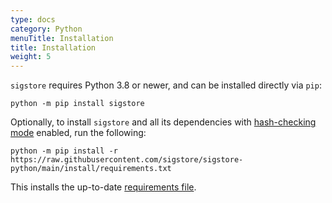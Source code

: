 ```yaml
---
type: docs
category: Python
menuTitle: Installation
title: Installation
weight: 5
---
```


`sigstore` requires Python 3.8 or newer, and can be installed directly via `pip`:

```console
python -m pip install sigstore
```

Optionally, to install `sigstore` and all its dependencies with [hash-checking mode](https://pip.pypa.io/en/stable/topics/secure-installs/#hash-checking-mode) enabled, run the following:

```console
python -m pip install -r https://raw.githubusercontent.com/sigstore/sigstore-python/main/install/requirements.txt
```

This installs the up-to-date [requirements file](https://github.com/sigstore/sigstore-python/blob/main/install/requirements.txt).
